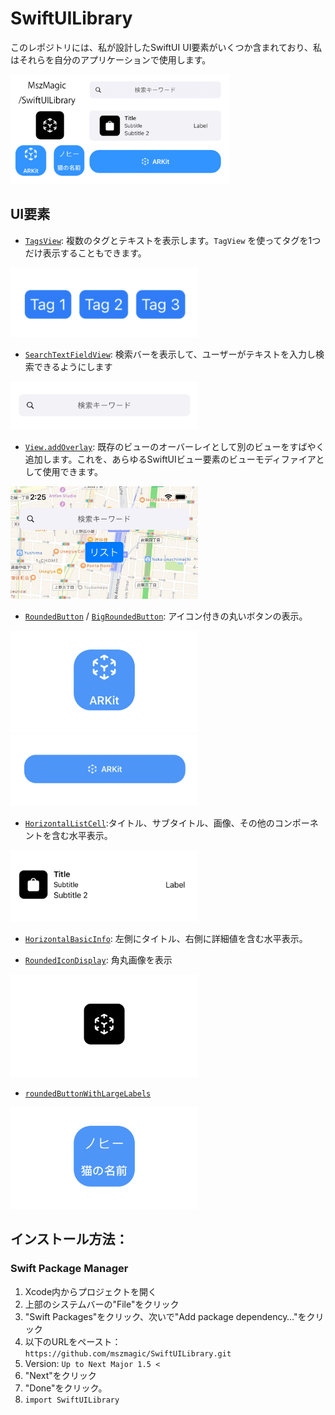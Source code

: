 # SwiftUILibrary

このレポジトリには、私が設計したSwiftUI UI要素がいくつか含まれており、私はそれらを自分のアプリケーションで使用します。

<img width="350" alt="image" src="/social-image.png">

## UI要素

- [`TagsView`](/Sources/SwiftUILibrary/TagsView.swift): 複数のタグとテキストを表示します。`TagView` を使ってタグを1つだけ表示することもできます。

<img width="300" alt="image" src="https://raw.githubusercontent.com/mszmagic/SwiftUILibrary/master/Images/TagsView.png">

- [`SearchTextFieldView`](/Sources/SwiftUILibrary/SearchTextFieldView.swift): 検索バーを表示して、ユーザーがテキストを入力し検索できるようにします

<img width="300" alt="image" src="https://raw.githubusercontent.com/mszmagic/SwiftUILibrary/master/Images/SearchTextFieldView.png">

- [`View.addOverlay`](/Sources/SwiftUILibrary/SwiftUIAddOverlay.swift): 既存のビューのオーバーレイとして別のビューをすばやく追加します。これを、あらゆるSwiftUIビュー要素のビューモディファイアとして使用できます。

<img width="300" alt="image" src="https://raw.githubusercontent.com/mszmagic/SwiftUILibrary/master/Images/overlayExample.jpg">

- [`RoundedButton`](/Sources/SwiftUILibrary/roundedButton.swift) /  [`BigRoundedButton`](/Sources/SwiftUILibrary/BigRoundedButton.swift): アイコン付きの丸いボタンの表示。

<img width="300" alt="image" src="https://raw.githubusercontent.com/mszmagic/SwiftUILibrary/master/Images/roundedButton.png">

<img width="300" alt="image" src="https://raw.githubusercontent.com/mszmagic/SwiftUILibrary/master/Images/BigRoundedButton.png">

- [`HorizontalListCell`](/Sources/SwiftUILibrary/HorizontalListCell.swift): ​タイトル、サブタイトル、画像、その他のコンポーネントを含む水平表示。

<img width="300" alt="image" src="https://raw.githubusercontent.com/mszmagic/SwiftUILibrary/master/Images/HorizontalListCell.png">

- [`HorizontalBasicInfo`](/Sources/SwiftUILibrary/HorizontalBasicInfo.swift): 左側にタイトル、右側に詳細値を含む水平表示。

- [`RoundedIconDisplay`](/Sources/SwiftUILibrary/RoundedIconDisplay.swift): 角丸画像を表示

<img width="300" alt="image" src="https://raw.githubusercontent.com/mszmagic/SwiftUILibrary/master/Images/RoundedIconDisplay.png">

- [`roundedButtonWithLargeLabels`](/Sources/SwiftUILibrary/roundedButtonWithLargeLabels.swift)

<img width="300" alt="image" src="https://raw.githubusercontent.com/mszmagic/SwiftUILibrary/master/Images/roundedButtonWithLargeLabels.png">

## インストール方法：

### Swift Package Manager

1. Xcode内からプロジェクトを開く
2. 上部のシステムバーの"File"をクリック
3. "Swift Packages"をクリック、次いで"Add package dependency…"をクリック
4. 以下のURLをペースト：`https://github.com/mszmagic/SwiftUILibrary.git`
5. Version: `Up to Next Major 1.5 <`
6. "Next"をクリック
7. "Done"をクリック。
8. `import SwiftUILibrary`
